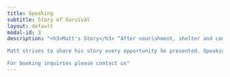 ```yaml
---
title: Speaking
subtitle: Story of Survival
layout: default
modal-id: 3
description: "<h3>Matt's Story</h3> “After nourishment, shelter and companionship, stories are the thing we need most in the world.” ― Philip Pullman<br /><br />

Matt strives to share his story every opportunity he presented. Speaking to kids and audiences of all ages in a variety of events, Matt is not only dedicated to helping childhood cancer victims, but also to empowering others to reach their full potential.   His message titled, “Tragedy to Opportunity” appeases audiences, building off the idea that everyone has a story and we need simply to search how we can use it to help others.<br /><br />

For booking inquiries please contact us"
---
```


